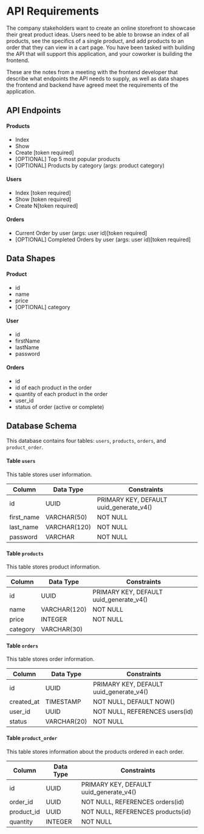 # API Requirements
The company stakeholders want to create an online storefront to showcase their great product ideas. Users need to be able to browse an index of all products, see the specifics of a single product, and add products to an order that they can view in a cart page. You have been tasked with building the API that will support this application, and your coworker is building the frontend.

These are the notes from a meeting with the frontend developer that describe what endpoints the API needs to supply, as well as data shapes the frontend and backend have agreed meet the requirements of the application. 

## API Endpoints
#### Products
- Index 
- Show
- Create [token required]
- [OPTIONAL] Top 5 most popular products
- [OPTIONAL] Products by category (args: product category)

#### Users
- Index [token required]
- Show [token required]
- Create N[token required]

#### Orders
- Current Order by user (args: user id)[token required]
- [OPTIONAL] Completed Orders by user (args: user id)[token required]

## Data Shapes
#### Product
- id
- name
- price
- [OPTIONAL] category

#### User
- id
- firstName
- lastName
- password

#### Orders
- id
- id of each product in the order
- quantity of each product in the order
- user_id
- status of order (active or complete)

## Database Schema

This database contains four tables: `users`, `products`, `orders`, and `product_order`.

#### Table `users`

This table stores user information.

| Column     | Data Type   | Constraints                      |
|------------|-------------|---------------------------------|
| id         | UUID        | PRIMARY KEY, DEFAULT uuid_generate_v4() |
| first_name | VARCHAR(50) | NOT NULL                        |
| last_name  | VARCHAR(120)| NOT NULL                        |
| password   | VARCHAR     | NOT NULL                        |

#### Table `products`

This table stores product information.

| Column  | Data Type   | Constraints                      |
|---------|-------------|---------------------------------|
| id      | UUID        | PRIMARY KEY, DEFAULT uuid_generate_v4() |
| name    | VARCHAR(120)| NOT NULL                        |
| price   | INTEGER     | NOT NULL                        |
| category| VARCHAR(30) |                                 |

#### Table `orders`

This table stores order information.

| Column     | Data Type   | Constraints                                 |
|------------|-------------|--------------------------------------------|
| id         | UUID        | PRIMARY KEY, DEFAULT uuid_generate_v4()      |
| created_at | TIMESTAMP   | NOT NULL, DEFAULT NOW()                     |
| user_id    | UUID        | NOT NULL, REFERENCES users(id)              |
| status     | VARCHAR(20) | NOT NULL                                   |

#### Table `product_order`

This table stores information about the products ordered in each order.

| Column     | Data Type   | Constraints                            |
|------------|-------------|---------------------------------------|
| id         | UUID        | PRIMARY KEY, DEFAULT uuid_generate_v4()|
| order_id   | UUID        | NOT NULL, REFERENCES orders(id)       |
| product_id | UUID        | NOT NULL, REFERENCES products(id)     |
| quantity   | INTEGER     | NOT NULL                               |
